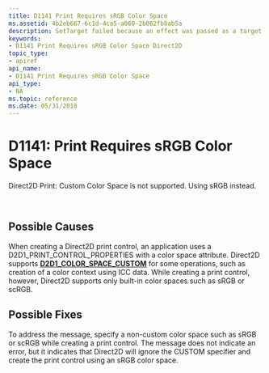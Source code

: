 ```yaml
---
title: D1141 Print Requires sRGB Color Space
ms.assetid: 4b2eb667-6c1d-4ca5-a060-2b062fb8ab5a
description: SetTarget failed because an effect was passed as a target.
keywords:
- D1141 Print Requires sRGB Color Space Direct2D
topic_type:
- apiref
api_name:
- D1141 Print Requires sRGB Color Space
api_type:
- NA
ms.topic: reference
ms.date: 05/31/2018
---
```


# D1141: Print Requires sRGB Color Space

Direct2D Print: Custom Color Space is not supported. Using sRGB instead.






 

## Possible Causes

When creating a Direct2D print control, an application uses a D2D1\_PRINT\_CONTROL\_PROPERTIES with a color space attribute. Direct2D supports [**D2D1\_COLOR\_SPACE\_CUSTOM**](/windows/desktop/api/D2d1_1/ne-d2d1_1-d2d1_color_space) for some operations, such as creation of a color context using ICC data. While creating a print control, however, Direct2D supports only built-in color spaces such as sRGB or scRGB.

## Possible Fixes

To address the message, specify a non-custom color space such as sRGB or scRGB while creating a print control. The message does not indicate an error, but it indicates that Direct2D will ignore the CUSTOM specifier and create the print control using an sRGB color space.

 

 
